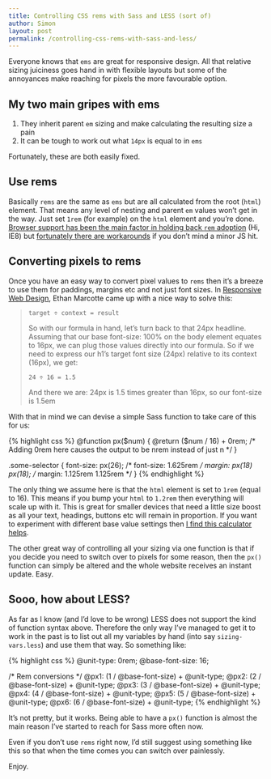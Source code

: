 ```yaml
---
title: Controlling CSS rems with Sass and LESS (sort of)
author: Simon
layout: post
permalink: /controlling-css-rems-with-sass-and-less/
---
```

Everyone knows that `ems` are great for responsive design. All that relative sizing juiciness goes hand in with flexible layouts but some of the annoyances make reaching for pixels the more favourable option.

## My two main gripes with ems

1.  They inherit parent `em` sizing and make calculating the resulting size a pain
2.  It can be tough to work out what `14px` is equal to in `ems`

Fortunately, these are both easily fixed.

## Use rems

Basically `rems` are the same as `ems` but are all calculated from the root (`html`) element. That means any level of nesting and parent `em` values won&#8217;t get in the way. Just set `1rem` (for example) on the `html` element and you&#8217;re done. [Browser support has been the main factor in holding back `rem` adoption][1] (Hi, IE8) but [fortunately there are workarounds][2] if you don&#8217;t mind a minor JS hit.

## Converting pixels to rems

Once you have an easy way to convert pixel values to `rems` then it&#8217;s a breeze to use them for paddings, margins etc and not just font sizes. In [Responsive Web Design][3], Ethan Marcotte came up with a nice way to solve this:

> `target ÷ context = result`
> 
> So with our formula in hand, let’s turn back to that 24px headline. Assuming that our base font-size: 100% on the body element equates to 16px, we can plug those values directly into our formula. So if we need to express our h1’s target font size (24px) relative to its context (16px), we get:
> 
> `24 ÷ 16 = 1.5`
> 
> And there we are: 24px is 1.5 times greater than 16px, so our font-size is 1.5em

With that in mind we can devise a simple Sass function to take care of this for us:

{% highlight css %}
@function px($num) {
    @return ($num / 16) + 0rem; /* Adding 0rem here causes the output to be nrem instead of just n */
}

.some-selector {
    font-size: px(26); /* font-size: 1.625rem */
    margin: px(18) px(18); /* margin: 1.125rem 1.125rem */
}
{% endhighlight %}

The only thing we assume here is that the `html` element is set to `1rem` (equal to 16). This means if you bump your `html` to `1.2rem` then everything will scale up with it. This is great for smaller devices that need a little size boost as all your text, headings, buttons etc will remain in proportion. If you want to experiment with different base value settings then [I find this calculator helps][4].

The other great way of controlling all your sizing via one function is that if you decide you need to switch over to pixels for some reason, then the `px()` function can simply be altered and the whole website receives an instant update. Easy.

## Sooo, how about LESS?

As far as I know (and I&#8217;d love to be wrong) LESS does not support the kind of function syntax above. Therefore the only way I&#8217;ve managed to get it to work in the past is to list out all my variables by hand (into say `sizing-vars.less`) and use them that way. So something like:

{% highlight css %}
@unit-type: 0rem;
@base-font-size: 16;

/* Rem conversions */
@px1: (1 / @base-font-size) + @unit-type;
@px2: (2 / @base-font-size) + @unit-type;
@px3: (3 / @base-font-size) + @unit-type;
@px4: (4 / @base-font-size) + @unit-type;
@px5: (5 / @base-font-size) + @unit-type;
@px6: (6 / @base-font-size) + @unit-type;
{% endhighlight %}

It&#8217;s not pretty, but it works. Being able to have a `px()` function is almost the main reason I&#8217;ve started to reach for Sass more often now.

Even if you don&#8217;t use `rems` right now, I&#8217;d still suggest using something like this so that when the time comes you can switch over painlessly.

Enjoy.

 [1]: http://caniuse.com/#search=rem
 [2]: https://github.com/chuckcarpenter/REM-unit-polyfill
 [3]: http://www.abookapart.com/products/responsive-web-design
 [4]: http://pxtoem.com/
